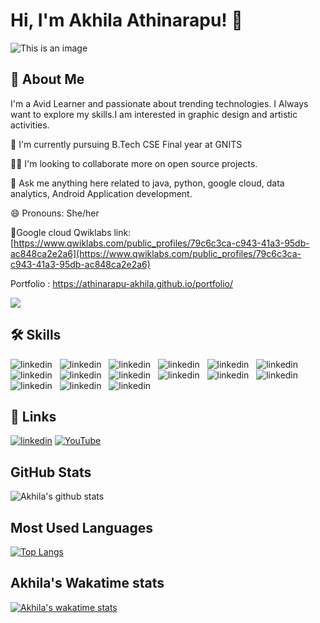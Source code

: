 
# Hi, I'm Akhila Athinarapu! 👋

![This is an image](https://myoctocat.com/assets/images/base-octocat.svg)

## 🚀 About Me
I'm a Avid Learner and passionate about trending technologies.
I Always want to explore my skills.I am interested in graphic design and artistic activities. 


🧠 I'm currently pursuing B.Tech CSE Final year at GNITS

👯‍♀️ I'm looking to collaborate more on open source projects.

💬 Ask me anything here related to java, python, google cloud, data analytics, Android Application development.

😄 Pronouns: She/her

🏅Google cloud Qwiklabs link: [https://www.qwiklabs.com/public_profiles/79c6c3ca-c943-41a3-95db-ac848ca2e2a6](https://www.qwiklabs.com/public_profiles/79c6c3ca-c943-41a3-95db-ac848ca2e2a6) 

Portfolio : https://athinarapu-akhila.github.io/portfolio/


![](https://komarev.com/ghpvc/?username=Athinarapu-Akhila)



## 🛠 Skills
![linkedin](https://img.shields.io/badge/Python-FFD43B?style=for-the-badge&logo=python&logoColor=darkgreen) &nbsp; ![linkedin](https://img.shields.io/badge/C-00599C?style=for-the-badge&logo=c&logoColor=white) &nbsp; ![linkedin](https://img.shields.io/badge/C%2B%2B-00599C?style=for-the-badge&logo=c%2B%2B&logoColor=white) &nbsp; ![linkedin](https://img.shields.io/badge/Java-ED8B00?style=for-the-badge&logo=java&logoColor=white) &nbsp; ![linkedin](https://img.shields.io/badge/C%23-239120?style=for-the-badge&logo=c-sharp&logoColor=white) &nbsp; ![linkedin](https://img.shields.io/badge/HTML5-E34F26?style=for-the-badge&logo=html5&logoColor=white) &nbsp; ![linkedin](https://img.shields.io/badge/CSS3-1572B6?style=for-the-badge&logo=css3&logoColor=white) &nbsp; ![linkedin](https://img.shields.io/badge/PLSQL-F80000?style=for-the-badge&logo=oracle&logoColor=black) &nbsp; ![linkedin](https://img.shields.io/badge/Numpy-777BB4?style=for-the-badge&logo=numpy&logoColor=white) &nbsp; ![linkedin](https://img.shields.io/badge/Pandas-2C2D72?style=for-the-badge&logo=pandas&logoColor=white) &nbsp; ![linkedin](https://img.shields.io/badge/MySQL-00000F?style=for-the-badge&logo=mysql&logoColor=white) &nbsp; ![linkedin](https://img.shields.io/badge/Eclipse-2C2255?style=for-the-badge&logo=eclipse&logoColor=white") &nbsp; ![linkedin](https://img.shields.io/badge/Visual_Studio_Code-0078D4?style=for-the-badge&logo=visual%20studio%20code&logoColor=white") &nbsp; ![linkedin](https://img.shields.io/badge/.NET-512BD4?style=for-the-badge&logo=dotnet&logoColor=white") &nbsp; ![linkedin](https://img.shields.io/badge/Node.js-339933?style=for-the-badge&logo=nodedotjs&logoColor=white")


## 🔗 Links

[![linkedin](https://img.shields.io/badge/linkedin-0A66C2?style=for-the-badge&logo=linkedin&logoColor=white)](https://www.linkedin.com/in/akhila-athinarapu-22584b207)
[![YouTube](https://img.shields.io/badge/youtube-red?style=for-the-badge&logo=youtube&logoColor=white)](http://www.youtube.com/@akhilasagar)


## GitHub Stats

![Akhila's github stats](https://github-readme-stats.vercel.app/api?username=Athinarapu-Akhila&count_private=true&show_icons=true&theme=radical&hide_rank=false)
## Most Used Languages

[![Top Langs](https://github-readme-stats.vercel.app/api/top-langs/?username=athinarapu-akhila&layout=donut-vertical)](https://github.com/athinarapu-akhila/github-readme-stats)

## Akhila's Wakatime stats

[![Akhila's wakatime stats](https://github-readme-stats.vercel.app/api/wakatime?username=ffflabs)](https://github.com/athinarapu-akhila/github-readme-stats)
